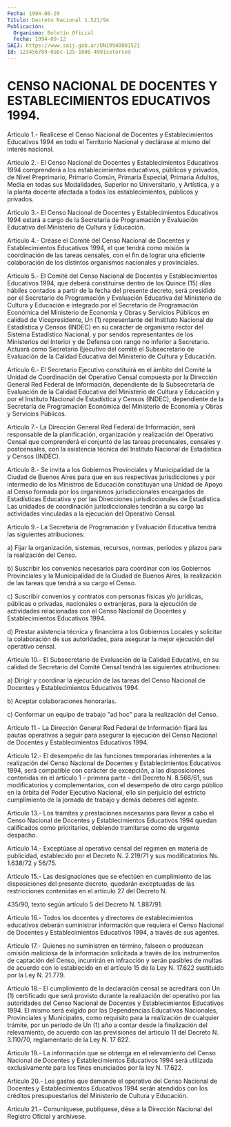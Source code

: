 ```yaml
---
Fecha: 1994-08-29
Título: Decreto Nacional 1.521/94
Publicación:
  Organismo: Boletín Oficial
  Fecha: 1994-09-12
SAIJ: https://www.saij.gob.ar/DN19940001521
Id: 123456789-0abc-125-1000-4991soterced
---
```

# CENSO NACIONAL DE DOCENTES Y ESTABLECIMIENTOS EDUCATIVOS 1994.

<a id="1"></a>
Artículo  1.-  Realícese  el  Censo  Nacional  de  Docentes  y Establecimientos  Educativos  1994 en todo el Territorio Nacional y declárase al mismo del interés nacional.

<a id="2"></a>
Artículo  2.- El Censo Nacional de Docentes y Establecimientos Educativos 1994  comprenderá  a  los  establecimientos  educativos, públicos    y  privados,  de  Nivel  Preprimario,  Primario  Común, Primaria Especial, Primaria Adultos, Media en todas sus Modalidades,  Superior no Universitario, y Artística, y a la planta docente  afectada    a   todos  los  establecimientos,  públicos  y privados.

<a id="3"></a>
Artículo  3.- El Censo Nacional de Docentes y Establecimientos Educativos 1994  estará  a cargo de la Secretaría de Programación y Evaluación  Educativa  del  Ministerio   de  Cultura  y  Educación.

<a id="4"></a>
Artículo 4.- Créase el Comité del Censo Nacional de Docentes y Establecimientos  Educativos  1994,  el  que  tendrá como misión la coordinación  de  las  tareas censales, con el fin  de  lograr  una eficiente colaboración de  los  distintos  organismos  nacionales y provinciales.

<a id="5"></a>
Artículo  5.-  El  Comité  del  Censo  Nacional  de Docentes y Establecimientos  Educativos  1994, que deberá constituirse  dentro de los Quince (15) días hábiles  contados  a partir de la fecha del presente decreto, será presidido por el Secretario  de Programación y  Evaluación  Educativa  del  Ministerio de Cultura y Educación  e integrado  por  el  Secretario  de  Programación    Económica   del Ministerio  de  Economía y Obras y Servicios Públicos en calidad de Vicepresidente, Un  (1)  representante  del  Instituto  Nacional de Estadística  y  Censos  (INDEC) en su carácter de organismo  rector del Sistema Estadístico Nacional,  y  por  sendos representantes de los Ministerios del Interior y de Defensa con  rango  no inferior a Secretario.  Actuará  como  Secretario  Ejecutivo  del  comité   el Subsecretario  de Evaluación de la Calidad Educativa del Ministerio de Cultura y Educación.

<a id="6"></a>
Artículo  6.- El Secretario Ejecutivo constituirá en el ámbito del  Comité  la  Unidad    de  Coordinación  del  Operativo  Censal compuesta  por la Dirección General  Red  Federal  de  Información, dependiente  de  la  Subsecretaría  de  Evaluación  de  la  Calidad Educativa  del Ministerio de Cultura y Educación y por el Instituto Nacional  de  Estadística  y  Censos  (INDEC),  dependiente  de  la Secretaría  de  Programación Económica del Ministerio de Economía y Obras y Servicios Públicos.

<a id="7"></a>
Artículo  7.- La Dirección General Red Federal de Información, será responsable  de  la  planificación, organización y realización del Operativo Censal que comprenderá  el  conjunto  de  las  tareas precensales,  censales  y  postcensales,  con la asistencia técnica del Instituto Nacional de Estadística y Censos (INDEC).

<a id="8"></a>
Artículo  8.-  Se  invita  a  los  Gobiernos  Provinciales  y Municipalidad  de  la  Ciudad  de  Buenos  Aires  para  que  en sus respectivas  jurisdicciones  y  por  intermedio de los Ministros de Educación constituyan una Unidad de Apoyo  al Censo formada por los organismos jurisdiccionales encargados de Estadísticas  Educativa y por  las Direcciones jurisdiccionales de Estadística. Las  unidades de coordinación jurisdiccionales tendrán a su cargo las actividades   vinculadas  a  la  ejecución  del  Operativo  Censal.

<a id="9"></a>
Artículo  9.-  La  Secretaría  de  Programación  y  Evaluación Educativa tendrá las siguientes atribuciones:

a)  Fijar  la organización, sistemas, recursos, normas, períodos  y plazos para la realización del Censo.

b) Suscribir  los  convenios  necesarios  para  coordinar  con  los Gobiernos  Provinciales  y  la Municipalidad de la Ciudad de Buenos Aires, la realización de las  tareas  que  tendrá  a  su  cargo  el Censo.

c)  Suscribir  convenios  y  contratos  con  personas  físicas  y/o jurídicas,  públicas  o privadas, nacionales o extranjeras, para la ejecución de actividades  relacionadas  con  el  Censo  Nacional de Docentes y Establecimientos Educativos 1994.

d) Prestar asistencia técnica y financiera a los Gobiernos  Locales y  solicitar  la colaboración de sus autoridades, para asegurar  la mejor ejecución del operativo censal.

<a id="10"></a>
Artículo  10.-  El  Subsecretario  de Evaluación de la Calidad Educativa,  en su calidad de Secretario del  Comité  Censal  tendrá las siguientes atribuciones:

a) Dirigir y  coordinar  la  ejecución  de  las  tareas  del  Censo Nacional  de  Docentes  y  Establecimientos  Educativos  1994.

b) Aceptar colaboraciones honorarias.

c) Conformar un equipo de trabajo "ad hoc" para la realización  del Censo.

<a id="11"></a>
Artículo  11.- La Dirección General Red Federal de Información fijará las pautas  operativas  a  seguir para asegurar la ejecución del Censo Nacional de Docentes y Establecimientos  Educativos 1994.

<a id="12"></a>
Artículo  12.-  El  desempeño  de  las  funciones  temporarias inherentes  a  la  realización  del  Censo  Nacional de Docentes  y Establecimientos Educativos 1994, será compatible  con  carácter de excepción,  a  las  disposiciones  contenidas  en el artículo  1  - primera  parte  -  del  Decreto  N. 8.566/61, sus modificatorios  y complementarios, con el desempeño  de  otro  cargo  público  en  la órbita  del  Poder  Ejecutivo  Nacional,  ello  sin  perjuicio  del estricto  cumplimiento de la jornada de trabajo y demás deberes del agente.

<a id="13"></a>
Artículo  13.-  Los  trámites  y  prestaciones necesarios para llevar  a  cabo  el Censo Nacional de Docentes  y  Establecimientos Educativos  1994 quedan  calificados  como  prioritarios,  debiendo tramitarse como de urgente despacho.

<a id="14"></a>
Artículo  14.-  Exceptúase  al operativo censal del régimen en materia de publicidad, establecido  por  el  Decreto  N. 2.219/71 y sus modificatorios Ns. 1.638/72 y 56/75.

<a id="15"></a>
Artículo 15.- Las designaciones que se efectúen en cumplimiento de las  disposiciones del presente decreto, quedarán exceptuadas de las restricciones  contenidas  en  el  artículo  27  del Decreto N.

435/90, texto según artículo 5 del Decreto N. 1.887/91.

<a id="16"></a>
Artículo 16.- Todos los docentes y directores de establecimientos  educativos  deberán  suministrar  información que requiera    el   Censo  Nacional  de  Docentes  y  Establecimientos Educativos 1994, a través de sus agentes.

<a id="17"></a>
Artículo  17.-  Quienes  no  suministren en término, falseen o produzcan omisión maliciosa de la información  solicitada  a través de    los  instrumentos  de  captación  del  Censo,  incurrirán  en infracción y serán pasibles de multas de acuerdo con lo establecido  en  el  artículo 15 de la Ley N. 17.622 sustituido por la Ley N. 21.779.

<a id="18"></a>
Artículo  18.-  El  cumplimiento  de  la declaración censal se acreditará  con  Un  (1) certificado que será provisto  durante  la realización del operativo  por  las  autoridades del Censo Nacional de  Docentes  y Establecimientos Educativos  1994.  El  mismo  será exigido por las  Dependencias Educativas Nacionales, Provinciales y Municipales,  como  requisito  para  la  realización  de  cualquier trámite, por un período de Un (1) año a contar desde la finalización del  relevamiento,  de acuerdo con las previsiones del artículo 11 del Decreto N. 3.110/70,  reglamentario de la Ley N. 17 622.

<a id="19"></a>
Artículo 19.- La información que se obtenga en el relevamiento del Censo  Nacional  de Docentes y Establecimientos Educativos 1994 será utilizada exclusivamente  para los fines enunciados por la ley N. 17.622.

<a id="20"></a>
Artículo  20.-  Los  gastos que demande el operativo del Censo Nacional  de  Docentes  y Establecimientos  Educativos  1994  serán atendidos  con  los  créditos  presupuestarios  del  Ministerio  de Cultura y Educación.

<a id="21"></a>
Artículo  21.-  Comuníquese,  publíquese,  dése a la Dirección Nacional del Registro Oficial y archívese.
